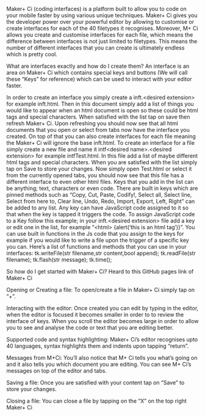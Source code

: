 Maker+ Ci (coding interfaces) is a platform built to allow you to code on your mobile faster by using various unique techniques. Maker+ Ci gives you the developer power over your powerful editor by allowing to customise or create interfaces for each of the 40 filetypes it recognises. Moreover, M+ Ci allows you create and customise interfaces for each file, which means the difference between interfaces is not just limited to filetypes. This means the number of different interfaces that you can create is ultimately endless which is pretty cool.

What are interfaces exactly and how do I create them?
An interface is an area on Maker+ Ci which contains special keys and buttons (We will call these “Keys” for reference) which can be used to interact with your editor faster.

In order to create an interface you simply create a inft.\<desired extension\> for example inft.html. Then in this document simply add a list of things you would like to appear when an html document is open so these could be html tags and special characters. When satisfied with the list tap on save then refresh Maker+ Ci. Upon refreshing you should now see that all html documents that you open or select from tabs now have the interface you created. On top of that you can also create interfaces for each file meaning the Maker+ Ci will ignore the base inft.html. To create an interface for a file simply create a new file and name it intf\<desired name\>.\<desired extension\> for example intfTest.html. In this file add a list of maybe different html tags and special characters. When you are satisfied with the list simply tap on Save to store your changes. Now simply open Test.html or select it from the currently opened tabs, you should now see that this file has a different interface to even other html files.
Keys that you add in the list can be anything; text, characters or even code. There are built in keys which are pinned methods such as “Copy, Cut, Paste, Codify!, Select all, Select line, Select from here to, Clear line, Undo, Redo, Import, Export, Left, Right” can be added to any list. Any key can have JavaScript code assigned to it so that when the key is tapped it triggers the code. To assign JavaScript code to a Key follow this example; in your inft.\<desired extension\> file add a key or edit one in the list, for example “\<html\> {alert(‘this is an html tag’)}”. You can use built in functions in the Js code that you assign to the keys for example if you would like to write a file upon the trigger of a specific key you can. Here’s a list of functions and methods that you can use in your interfaces:
tk.writeFile(str filename,str content,bool append);
tk.readFile(str filename);
tk.flash(str message);
tk.time();

So how do I get started with Maker+ Ci?
Heard to this GitHub pages link of Maker+ Ci

Opening or Creating a file:
To open/create a file in Maker+ Ci simply tap on “+”.

Interacting with the editor:
Once created you can edit by typing in the editor, when the editor is focused it becomes smaller in order to to review the interface of keys. When you scroll the editor becomes large in order to allow you to see and analyse the code or text that you are editing better.

Supported code and syntax highlighting:
Maker+ Ci’s editor recognises upto 40 languages, syntax highlights them and indents upon tapping “return”.

Messages from M+Ci:
You’ll also notice that M+ Ci tells you what’s going on and it also tells you which document you are editing. You can see M+ Ci’s messages on top of the editor and tabs.

Saving a file:
Once you are satisfied with your content tap on “Save” to store your changes.

Closing a file:
You can close a file by tapping on the “X” on the top right Maker+ Ci
